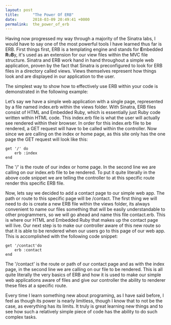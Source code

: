 ```yaml
---
layout: post
title:      "The Power Of ERB"
date:       2018-03-09 20:49:41 +0000
permalink:  the_power_of_erb
---
```




Having now progressed my way through a majority of the Sinatra labs, I would have to say one of the most powerful tools I have learned thus far is ERB. First things first, ERB is a templating engine and stands for **E**mbedded **R**u**B**y, it's used as an extension for our view files within the MVC file structure. Sinatra and ERB work hand in hand throughout a simple web application, proven by the fact that Sinatra is preconfigured to look for ERB files in a directory called views. Views themselves represent how things look and are displayed in our application to the user.

The simplest way to show how to effectively use ERB within your code is demonstrated in the following example:

Let’s say we have a simple web application with a single page, represented by a file named index.erb within the views folder. With Sinatra, ERB files consist of HTML and Embedded Ruby, which is essentially just Ruby code written within HTML code. This index.erb file is what the user will actually see rendered within their browser. In order for this index.erb file to be rendered, a GET request will have to be called within the controller. Now since we are calling on the index or home page, as this site only has the one page the GET request will look like this:

```
get '/' do
	erb :index
end
```

The '/' is the route of our index or home page. In the second line we are calling on our index.erb file to be rendered. To put it quite literally in the above code snippet we are telling the controller to at this specific route render this specific ERB file. 

Now, lets say we decided to add a contact page to our simple web app. The path or route to this specific page will be /contact. The first thing we will need to do is create a new ERB file within the views folder, its always convenient to name our files something that will be easily understandable to other programmers, so we will go ahead and name this file contact.erb. This is where our HTML and Embedded Ruby that makes up the contact page will live. Our next step is to make our controller aware of this new route so that it is able to be rendered when our users go to this page of our web app. This is accomplished with the following code snippet:

```
get '/contact'do
	erb :contact
end
```

The '/contact' is the route or path of our contact page and as with the index page, in the second line we are calling on our file to be rendered. This is all quite literally the very basics of ERB and how it is used to make our simple web applications aware of files and give our controller the ability to renderer these files at a specific route. 

Every time I learn something new about programing, as I have said before, I feel as though its power is nearly limitless, though I know that to not be the case, as everything has its limits. It truly is great learning new things and to see how such a relatively simple piece of code has the ability to do such complex tasks. 
